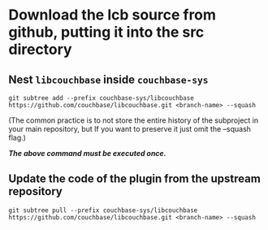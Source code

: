 # Download the lcb source from github, putting it into the src directory

## Nest `libcouchbase` inside `couchbase-sys`

```
git subtree add --prefix couchbase-sys/libcouchbase https://github.com/couchbase/libcouchbase.git <branch-name> --squash
```
(The common practice is to not store the entire history of the subproject in your main repository, but If you want to preserve it just omit the –squash flag.)

**_The above command must be executed once._**

## Update the code of the plugin from the upstream repository 

```
git subtree pull --prefix couchbase-sys/libcouchbase https://github.com/couchbase/libcouchbase.git <branch-name> --squash
```
